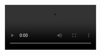 <div align="center">
  <video src="https://github.com/ZackeryRSmith/tut-pong/assets/72983221/5dd6edc5-023a-449b-a787-fc44a7a100d6"></video>
</div>
